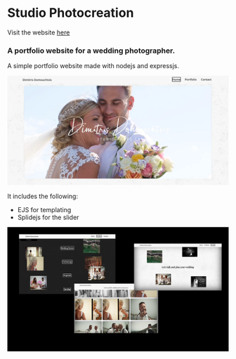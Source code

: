 # Studio Photocreation

Visit the website [here](https://www.studiophotocreationbyd.com/)

### A portfolio website for a wedding photographer.

A simple portfolio website made with nodejs and expressjs.

![Intro](assets/PhotoCreation-new_emvtc0.webp)

It includes the following:

- EJS for templating
- Splidejs for the slider

![Artboard](assets/Artboard.png)
